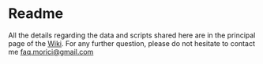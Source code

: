 # Readme
All the details regarding the data and scripts shared here are in the principal page of the [Wiki](https://github.com/facuumm/Morici-et-al/wiki#welcome-to-the-morici-et-al-2022-wiki).
For any further question, please do not hesitate to contact me <faq.morici@gmail.com>
